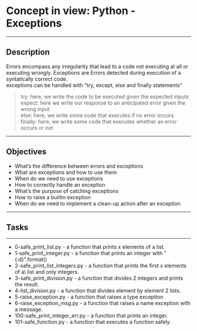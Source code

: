 # **Concept in view: Python - Exceptions**
___

## Description
Errors encompass any irregularity that lead to a code not executing at all or\
executing wrongly. Exceptions are Errors detected during execution of a syntatically correct code.\
exceptions can be handled with "try, except, else and finally statements"
> try: here, we write the code to be executed given the expected inputs\
> expect: here we write our response to an anticipated error given the wrong input\
> else: here, we write some code that executes if no error occurs\
finally: here, we write some code that executes whether an error occurs or not

___

## Objectives
* What’s the difference between errors and exceptions
* What are exceptions and how to use them
* When do we need to use exceptions
* How to correctly handle an exception
* What’s the purpose of catching exceptions
* How to raise a builtin exception
* When do we need to implement a clean-up action after an exception
---

## Tasks
---
* 0-safe_print_list.py -  a function that prints x elements of a list.
* 1-safe_print_integer.py  -  a function that prints an integer with "{:d}".format()
* 2-safe_print_list_integers.py - a function that prints the first x elements of a\ list and only integers.
* 3-safe_print_division.py -  a function that divides 2 integers and prints the result.
* 4-list_division.py -  a function that divides element by element 2 lists.
*  5-raise_exception.py -  a function that raises a type exception
* 6-raise_exception_msg.py - a function that raises a name exception with a message.
* 100-safe_print_integer_err.py - a function that prints an integer.
* 101-safe_function.py - a function that executes a function safely.

